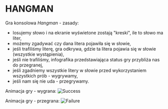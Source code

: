# HANGMAN

Gra konsolowa *Hangman* - zasady:

* losujemy słowo i na ekranie wyświetone zostają "kreski", ile to słowo ma liter,
* możemy zgadywać czy dana litera pojawiła się w słowie,
* jeśli trafiliśmy literę, gra odkrywa, gdzie ta litera pojawia się w słowie (wszystkie wystąpienia),
* jeśli nie trafiliśmy, infografika przedstawiająca status gry przybliża nas do przegranej,
* jeśli zgadniemy wszystkie litery w słowie przed wykorzystaniem wszystkich prób - wygrywamy,
* jeśli nam się nie uda - przegrywamy.

Animacja gry - wygrana:
![Success](https://raw.githubusercontent.com/fracz/java-hangman/master/img/success.gif)

Animacja gry - przegrana:
![Failure](https://raw.githubusercontent.com/fracz/java-hangman/master/img/fail.gif)
